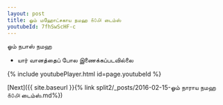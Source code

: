 ```yaml
---
layout: post
title: ஓம் மஹோட்சகாய நமஹ ௧௦௮ டைம்ஸ்
youtubeId: 7fhSwScHF-c
---
```

 
 
 ஓம் நபாஸ் நமஹ  
 
 -  யார் வானத்தைப் போல இணைக்கப்படவில்லை 
 
  
 
  
 
 
 
 
 
 


{% include youtubePlayer.html id=page.youtubeId %}
 
[Next]({{ site.baseurl }}{% link  split2/_posts/2016-02-15-ஓம் நாராய நமஹ ௧௦௮ டைம்ஸ்.md%})
 
